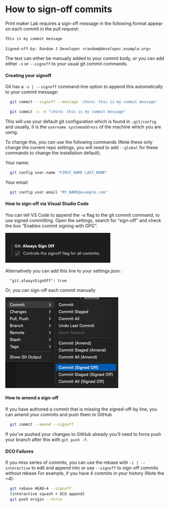 # How to sign-off commits

Print maker Lab requires a sign-off message in the following format appear on each commit in the pull request:

```text
This is my commit message

Signed-off-by: Random J Developer <random@developer.example.org>
```

The text can either be manually added to your commit body, or you can add either `-s` or `--signoff` to your usual git commit commands.

#### Creating your signoff

Git has a `-s | --signoff` command-line option to append this automatically to your commit message:

```bash
  git commit --signoff --message 'chore: this is my commit message'
```

```bash
  git commit -s -m "chore: this is my commit message"
```

This will use your default git configuration which is found in `.git/config` and usually, it is the `username systemaddress` of the machine which you are using.

To change this, you can use the following commands (Note these only change the current repo settings, you will need to add `--global` for these commands to change the installation default).

Your name:

```bash
  git config user.name "FIRST_NAME LAST_NAME"
```

Your email:

```bash
  git config user.email "MY_NAME@example.com"
```

#### How to sign-off via Visual Studio Code

You can tell VS Code to append the -s flag to the git commit command, to use signed committing.
Open the settings, search for “sign-off” and check the box “Enables commit signing with GPG”.

![Screenshot](./assets/vs_code_always_sign_off.png)

Alternatively you can add this line to your settings.json :
```
  "git.alwaysSignOff": true
```

Or, you can sign-off each commit manually

![Screenshot_manual](./assets/vs_code_always_sign_off_manual.png)

#### How to amend a sign-off

If you have authored a commit that is missing the signed-off-by line, you can amend your commits and push them to GitHub

```bash
  git commit --amend --signoff
```

If you've pushed your changes to GitHub already you'll need to force push your branch after this with `git push -f`.


#### DCO Failures

If you miss series of commits, you can use the rebase with `-i | --interactive` to edit and append into or use `--signoff` to sign-off commits without rebase
For example, if you have 4 commits in your history (Note the ~4):

```bash
  git rebase HEAD~4 --signoff
  (interactive squash + DCO append)
  git push origin --force
```
